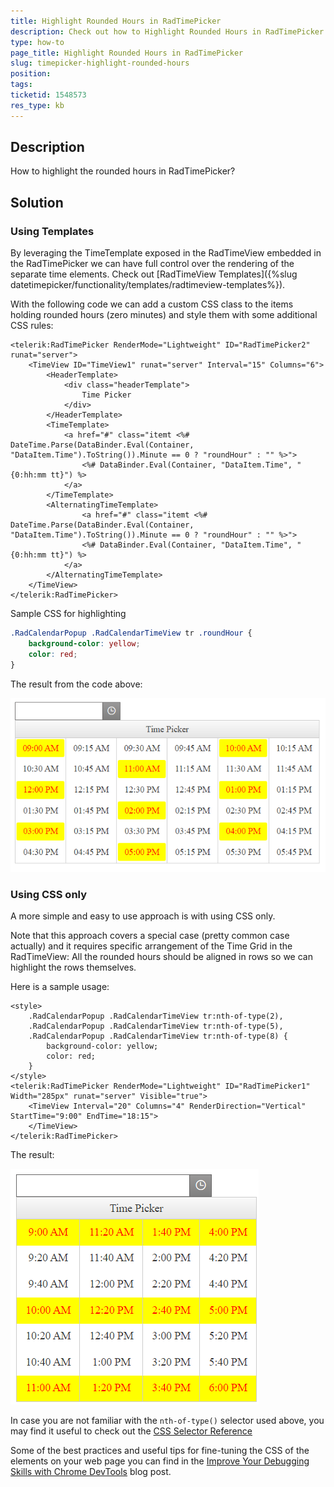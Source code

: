 ```yaml
---
title: Highlight Rounded Hours in RadTimePicker
description: Check out how to Highlight Rounded Hours in RadTimePicker
type: how-to
page_title: Highlight Rounded Hours in RadTimePicker
slug: timepicker-highlight-rounded-hours
position: 
tags: 
ticketid: 1548573
res_type: kb
---
```


## Description

How to highlight the rounded hours in RadTimePicker?

## Solution

### Using Templates

By leveraging the TimeTemplate exposed in the RadTimeView embedded in the RadTimePicker we can have full control over the rendering of the separate time elements. Check out [RadTimeView Templates]({%slug datetimepicker/functionality/templates/radtimeview-templates%}).

With the following code we can add a custom CSS class to the items holding rounded hours (zero minutes) and style them with some additional CSS rules:

````ASPX
<telerik:RadTimePicker RenderMode="Lightweight" ID="RadTimePicker2" runat="server">
    <TimeView ID="TimeView1" runat="server" Interval="15" Columns="6">
        <HeaderTemplate>
            <div class="headerTemplate">
                Time Picker
            </div>
        </HeaderTemplate>
        <TimeTemplate>
            <a href="#" class="itemt <%# DateTime.Parse(DataBinder.Eval(Container, "DataItem.Time").ToString()).Minute == 0 ? "roundHour" : "" %>">
                <%# DataBinder.Eval(Container, "DataItem.Time", "{0:hh:mm tt}") %>
            </a>
        </TimeTemplate>
        <AlternatingTimeTemplate>
                <a href="#" class="itemt <%# DateTime.Parse(DataBinder.Eval(Container, "DataItem.Time").ToString()).Minute == 0 ? "roundHour" : "" %>">
                <%# DataBinder.Eval(Container, "DataItem.Time", "{0:hh:mm tt}") %>
            </a>
        </AlternatingTimeTemplate>
    </TimeView>
</telerik:RadTimePicker>
````

Sample CSS for highlighting

````CSS
.RadCalendarPopup .RadCalendarTimeView tr .roundHour {
    background-color: yellow;
    color: red;
}
````

Тhe result from the code above:

![Highlight with Templates](images/timepicker-highlight-rounded-hours-template.png)

### Using CSS only

A more simple and easy to use approach is with using CSS only.

Note that this approach covers a special case (pretty common case actually) and it requires specific arrangement of the Time Grid in the RadTimeView: All the rounded hours should be aligned in rows so we can highlight the rows themselves.

Here is a sample usage: 

````ASPX
<style>
    .RadCalendarPopup .RadCalendarTimeView tr:nth-of-type(2),
    .RadCalendarPopup .RadCalendarTimeView tr:nth-of-type(5),
    .RadCalendarPopup .RadCalendarTimeView tr:nth-of-type(8) {
        background-color: yellow;
        color: red;
    }
</style>
<telerik:RadTimePicker RenderMode="Lightweight" ID="RadTimePicker1" Width="285px" runat="server" Visible="true">
    <TimeView Interval="20" Columns="4" RenderDirection="Vertical" StartTime="9:00" EndTime="18:15">
    </TimeView>
</telerik:RadTimePicker>
````

The result:

![Highlight with CSS only](images/timepicker-highlight-rounded-hours-css-only.png)

In case you are not familiar with the `nth-of-type()` selector used above, you may find it useful to check out the [CSS Selector Reference](https://www.w3schools.com/cssref/css_selectors.asp)

Some of the best practices and useful tips for fine-tuning the CSS of the elements on your web page you can find in the [Improve Your Debugging Skills with Chrome DevTools](https://www.telerik.com/blogs/improve-your-debugging-skills-with-chrome-devtools#see-the-applied-styles) blog post.


